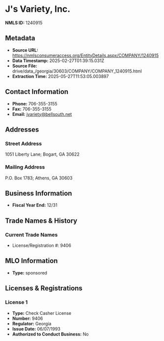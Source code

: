 # J's Variety, Inc.

**NMLS ID:** 1240915

## Metadata
- **Source URL:** https://nmlsconsumeraccess.org/EntityDetails.aspx/COMPANY/1240915
- **Data Timestamp:** 2025-02-27T01:39:15.031Z
- **Source File:** drive/data_/georgia/30603/COMPANY/COMPANY_1240915.html
- **Extraction Time:** 2025-05-27T11:53:05.003897

## Contact Information
- **Phone:** 706-355-3155
- **Fax:** 706-355-3155
- **Email:** jvariety@bellsouth.net

## Addresses
### Street Address
1051 Liberty Lane; Bogart, GA 30622

### Mailing Address
P.O. Box 1783; Athens, GA 30603

## Business Information
- **Fiscal Year End:** 12/31

## Trade Names & History
### Current Trade Names
- License/Registration #: 9406

## MLO Information
- **Type:** sponsored

## Licenses & Registrations

### License 1
- **Type:** Check Casher License
- **Number:** 9406
- **Regulator:** Georgia
- **Issue Date:** 06/07/1993
- **Authorized to Conduct Business:** No
